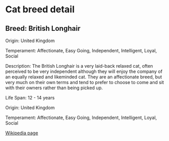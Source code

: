 
<!DOCTYPE html>
<html>
   <head>
        <title>Cat Detail</title>
        <link rel="stylesheet" href="/css/styles.css">
        <link rel="stylesheet" href="/css/cat-detail.css">
   </head>
    <body>
        <h1>Cat breed detail</h1>
        <h2>Breed: British Longhair</h2>
        <p>Origin: United Kingdom</p>
        <p>Temperament: Affectionate, Easy Going, Independent, Intelligent, Loyal, Social</p>
        <p>Description: The British Longhair is a very laid-back relaxed cat, often perceived to be very independent although they will enjoy the company of an equally relaxed and likeminded cat. They are an affectionate breed, but very much on their own terms and tend to prefer to choose to come and sit with their owners rather than being picked up.</p>
        <p>Life Span: 12 - 14 years</p>
        <p>Origin: United Kingdom</p>
        <p>Temperament: Affectionate, Easy Going, Independent, Intelligent, Loyal, Social</p>
        <p><a href=https://en.wikipedia.org/wiki/British_Longhair>Wikipedia page</a></p>
<!--        <p><a href=undefined>Image</a></p>-->
     </body>
</html>
        